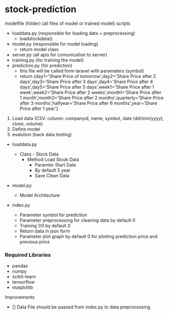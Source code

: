 # stock-prediction

modelfile (folder) (all files of model or trained model)
scripts
  - loaddata.py (responsible for loading data + preprocessing)
      - loadstockdata()
  - model.py (responsible for model loading)
      - return model class
  - server.py (all apis for comunication to server)
  - training.py (for training the model)
  - prediction.py (for prediction)
      - this file will be called form laravel with paramaters (symbol)
      - return {day1='Share Price of tomorrow',day2='Share Price after 2 days',day3='Share Price after 3 days',day4='Share Price after 4 days',day5='Share Price after 5 days',week1='Share Price after 1 week',week2='Share Price after 2 weeks',month1='Share Price after 1 month',month2='Share Price after 2 months',quarterly='Share Price after 3 months',halfyear='Share Price after 6 months',year='Share Price after 1 year'}

1. Load data (CSV: column: companyid, name, symbol, date (dd/mm/yyyy), close, volume)
2. Define model
3. evalution (back data testing)

- loaddata.py
   - Class - Stock Data
     - Method Load Stcok Data
       - Paramter Start Date
       - By default 5 year
       - Save Clean Data

- model.py
  - Model Architecture

- index.py
    - Parameter symbol for prediction
    - Parameter preprocessing for cleaning data by default 0
    - Training 1/0 by default 0
    - Return data in json form
    - Parameter plot graph by default 0 for plotting prediction price and previous price 

### Required Libraries

- pandas
- numpy
- scikit-learn
- tensorflow
- matplotlib

Improvements
- [] Data File should be passed from index.py to data preprocessing


